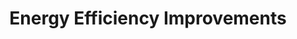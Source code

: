 ---
layout: petal
title: Energy Efficiency Improvements
tagline: Reduce Energy Demand and address heat loss
nav_order: 3
has_children: true
has_toc: true
graphic: ./graphics/petals/Energy-Efficiency-160x160.png
number: 1
---